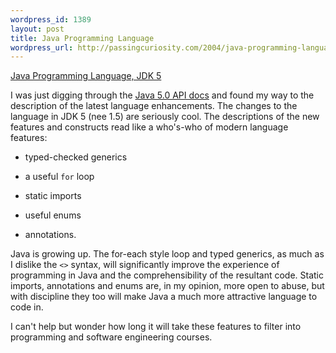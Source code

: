 ```yaml
--- 
wordpress_id: 1389
layout: post
title: Java Programming Language
wordpress_url: http://passingcuriosity.com/2004/java-programming-language/
---
```


[Java Programming Language, JDK 5](http://java.sun.com/j2se/1.5.0/docs/guide/language/)

I was just digging through the [Java 5.0 API docs][1] and found my way to the
description of the latest language enhancements. The changes to the language
in JDK 5 (nee 1.5) are seriously cool. The descriptions of the new features
and constructs read like a who's-who of modern language features:

[1]: http://java.sun.com/j2se/1.5.0/docs/api/

* typed-checked generics

* a useful `for` loop

* static imports

* useful enums

* annotations.

Java is growing up. The for-each style loop and typed generics, as much as I
dislike the `<>` syntax, will significantly improve the experience of
programming in Java and the comprehensibility of the resultant code. Static
imports, annotations and enums are, in my opinion, more open to abuse, but
with discipline they too will make Java a much more attractive language to
code in.

I can't help but wonder how long it will take these features to filter into
programming and software engineering courses.
